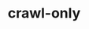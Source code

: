 ---
title: 'crawl-only'
sidebar:  [
    /vue/,
    /react/,
    /rust/10.基本使用.html/,
    /java/10.起步.html/,
    /javaScript/,
    /css/,
    /python/,
    /sql/,
    /server/,
    /tools/,
    /webpack/,
    /cs/,
    /life/
]

---